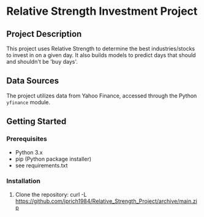 # Relative Strength Investment Project

## Project Description
This project uses Relative Strength to determine the best industries/stocks to invest in on a given day. It also builds models to predict days that should and shouldn't be 'buy days'.

## Data Sources
The project utilizes data from Yahoo Finance, accessed through the Python `yfinance` module.

## Getting Started

### Prerequisites
- Python 3.x
- pip (Python package installer)
- see requirements.txt

### Installation

1. Clone the repository:
curl -L https://github.com/jprich1984/Relative_Strength_Project/archive/main.zip
